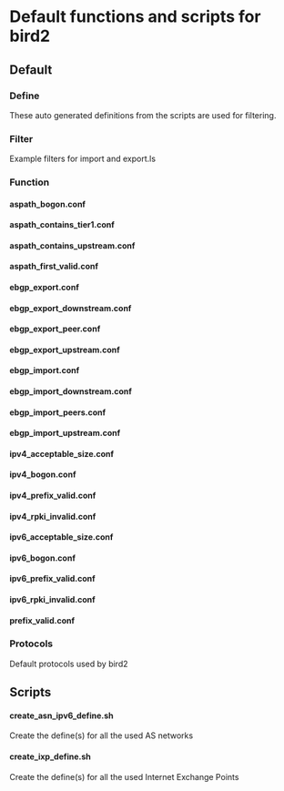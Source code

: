 # Default functions and scripts for bird2

## Default

### Define

These auto generated definitions from the scripts are used for filtering.


### Filter

Example filters for import and export.ls


### Function

#### aspath_bogon.conf

#### aspath_contains_tier1.conf

#### aspath_contains_upstream.conf

#### aspath_first_valid.conf

#### ebgp_export.conf

#### ebgp_export_downstream.conf

#### ebgp_export_peer.conf

#### ebgp_export_upstream.conf

#### ebgp_import.conf

#### ebgp_import_downstream.conf

#### ebgp_import_peers.conf

#### ebgp_import_upstream.conf

#### ipv4_acceptable_size.conf

#### ipv4_bogon.conf

#### ipv4_prefix_valid.conf

#### ipv4_rpki_invalid.conf

#### ipv6_acceptable_size.conf

#### ipv6_bogon.conf

#### ipv6_prefix_valid.conf

#### ipv6_rpki_invalid.conf

#### prefix_valid.conf


### Protocols

Default protocols used by bird2



## Scripts

#### create_asn_ipv6_define.sh

Create the define(s) for all the used AS networks

#### create_ixp_define.sh

Create the define(s) for all the used Internet Exchange Points

